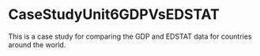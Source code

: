 # CaseStudyUnit6GDPVsEDSTAT
This is a case study for comparing the GDP and EDSTAT data for countries around the world.
